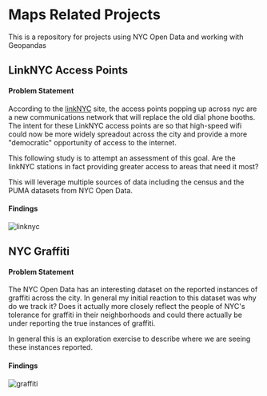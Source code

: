 # Maps Related Projects

This is a repository for projects using NYC Open Data and working with Geopandas

## LinkNYC Access Points

#### Problem Statement

According to the [linkNYC](https://www.link.nyc/) site, the access points popping up across nyc are a new communications network that will replace the old dial phone booths. The intent for these LinkNYC access points are so that high-speed wifi could now be more widely spreadout across the city and provide a more "democratic" opportunity of access to the internet.

This following study is to attempt an assessment of this goal. Are the linkNYC stations in fact providing greater access to areas that need it most?

This will leverage multiple sources of data including the census and the PUMA datasets from NYC Open Data.

#### Findings

![linknyc](../num_linknyc_stations_per_100.png)


## NYC Graffiti

#### Problem Statement

The NYC Open Data has an interesting dataset on the reported instances of graffiti across the city. In general my initial reaction to this dataset was why do we track it? Does it actually more closely reflect the people of NYC's tolerance for graffiti in their neighborhoods and could there actually be under reporting the true instances of graffiti. 

In general this is an exploration exercise to describe where we are seeing these instances reported. 

#### Findings

![graffiti](../Map_Graffiti_Instances.png)